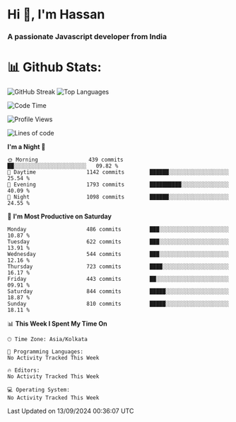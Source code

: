 # Hi 👋, I'm Hassan
### A passionate Javascript developer from India


# 📊 Github Stats:
![GitHub Streak](https://github-readme-streak-stats.herokuapp.com/?user=codeblooded47&theme=dracula&hide_border=false)
![Top Languages](https://github-readme-stats.vercel.app/api/top-langs/?username=codeblooded47&layout=compact&theme=dracula)



<!--START_SECTION:waka-->
![Code Time](http://img.shields.io/badge/Code%20Time-820%20hrs%2030%20mins-blue)

![Profile Views](http://img.shields.io/badge/Profile%20Views-8-blue)

![Lines of code](https://img.shields.io/badge/From%20Hello%20World%20I%27ve%20Written-23.5%20million%20lines%20of%20code-blue)

**I'm a Night 🦉** 

```text
🌞 Morning                439 commits         ██░░░░░░░░░░░░░░░░░░░░░░░   09.82 % 
🌆 Daytime                1142 commits        ██████░░░░░░░░░░░░░░░░░░░   25.54 % 
🌃 Evening                1793 commits        ██████████░░░░░░░░░░░░░░░   40.09 % 
🌙 Night                  1098 commits        ██████░░░░░░░░░░░░░░░░░░░   24.55 % 
```
📅 **I'm Most Productive on Saturday** 

```text
Monday                   486 commits         ███░░░░░░░░░░░░░░░░░░░░░░   10.87 % 
Tuesday                  622 commits         ███░░░░░░░░░░░░░░░░░░░░░░   13.91 % 
Wednesday                544 commits         ███░░░░░░░░░░░░░░░░░░░░░░   12.16 % 
Thursday                 723 commits         ████░░░░░░░░░░░░░░░░░░░░░   16.17 % 
Friday                   443 commits         ██░░░░░░░░░░░░░░░░░░░░░░░   09.91 % 
Saturday                 844 commits         █████░░░░░░░░░░░░░░░░░░░░   18.87 % 
Sunday                   810 commits         █████░░░░░░░░░░░░░░░░░░░░   18.11 % 
```


📊 **This Week I Spent My Time On** 

```text
🕑︎ Time Zone: Asia/Kolkata

💬 Programming Languages: 
No Activity Tracked This Week

🔥 Editors: 
No Activity Tracked This Week

💻 Operating System: 
No Activity Tracked This Week
```


 Last Updated on 13/09/2024 00:36:07 UTC
<!--END_SECTION:waka-->

